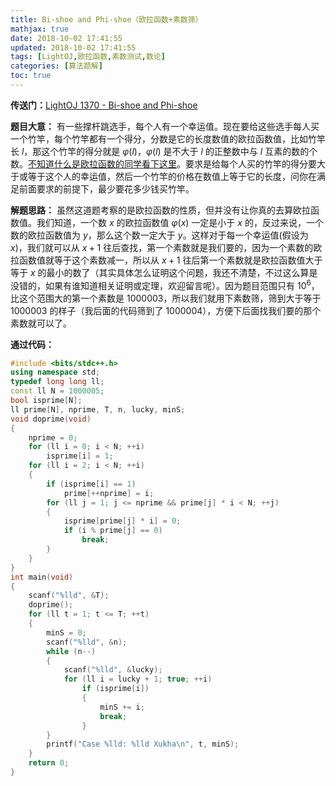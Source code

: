 ```yaml
---
title: Bi-shoe and Phi-shoe（欧拉函数+素数筛）
mathjax: true
date: 2018-10-02 17:41:55
updated: 2018-10-02 17:41:55
tags: [LightOJ,欧拉函数,素数测试,数论]
categories: [算法题解]
toc: true
---
```


**传送门：**[LightOJ 1370 - Bi-shoe and Phi-shoe](https://vjudge.net/problem/LightOJ-1370)

**题目大意：**
有一些撑杆跳选手，每个人有一个幸运值。现在要给这些选手每人买一个竹竿，每个竹竿都有一个得分，分数是它的长度数值的欧拉函数值，比如竹竿长 $l$，那这个竹竿的得分就是 $\varphi(l)$，$\varphi(l)$ 是不大于 $l$ 的正整数中与 $l$ 互素的数的个数。[不知道什么是欧拉函数的同学看下这里](https://gukaifeng.me/2018/10/03/%E6%AC%A7%E6%8B%89%E5%87%BD%E6%95%B0/)。要求是给每个人买的竹竿的得分要大于或等于这个人的幸运值，然后一个竹竿的价格在数值上等于它的长度，问你在满足前面要求的前提下，最少要花多少钱买竹竿。

**解题思路：**
虽然这道题考察的是欧拉函数的性质，但并没有让你真的去算欧拉函数值。我们知道，一个数 $x$ 的欧拉函数值 $\varphi(x)$ 一定是小于 $x$ 的，反过来说，一个数的欧拉函数值为 $y$，那么这个数一定大于 $y$。这样对于每一个幸运值(假设为 $x$)，我们就可以从 $x+1$ 往后查找，第一个素数就是我们要的，因为一个素数的欧拉函数值就等于这个素数减一，所以从 $x+1$ 往后第一个素数就是欧拉函数值大于等于 $x$ 的最小的数了（其实具体怎么证明这个问题，我还不清楚，不过这么算是没错的，如果有谁知道相关证明或定理，欢迎留言呢）。因为题目范围只有 $10^6$，比这个范围大的第一个素数是 $1000003$，所以我们就用下素数筛，筛到大于等于 $1000003$ 的样子（我后面的代码筛到了 $1000004$），方便下后面找我们要的那个素数就可以了。<!--more-->

**通过代码：**
```cpp
#include <bits/stdc++.h>
using namespace std;
typedef long long ll;
const ll N = 1000005;
bool isprime[N];
ll prime[N], nprime, T, n, lucky, minS;
void doprime(void)
{
    nprime = 0;
    for (ll i = 0; i < N; ++i)
        isprime[i] = 1;
    for (ll i = 2; i < N; ++i)
    {
        if (isprime[i] == 1)
            prime[++nprime] = i;
        for (ll j = 1; j <= nprime && prime[j] * i < N; ++j)
        {
            isprime[prime[j] * i] = 0;
            if (i % prime[j] == 0)
                break;
        }
    }
}
int main(void)
{
    scanf("%lld", &T);
    doprime();
    for (ll t = 1; t <= T; ++t)
    {
        minS = 0;
        scanf("%lld", &n);
        while (n--)
        {
            scanf("%lld", &lucky);
            for (ll i = lucky + 1; true; ++i)
                if (isprime[i])
                {
                    minS += i;
                    break;
                }
        }
        printf("Case %lld: %lld Xukha\n", t, minS);
    }
    return 0;
}
```
